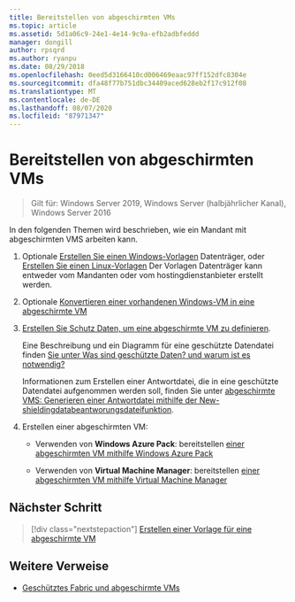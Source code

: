 ```yaml
---
title: Bereitstellen von abgeschirmten VMs
ms.topic: article
ms.assetid: 5d1a06c9-24e1-4e14-9c9a-efb2adbfeddd
manager: dongill
author: rpsqrd
ms.author: ryanpu
ms.date: 08/29/2018
ms.openlocfilehash: 0eed5d3166410cd006469eaac97ff152dfc8304e
ms.sourcegitcommit: dfa48f77b751dbc34409aced628eb2f17c912f08
ms.translationtype: MT
ms.contentlocale: de-DE
ms.lasthandoff: 08/07/2020
ms.locfileid: "87971347"
---
```

# <a name="deploy-shielded-vms"></a>Bereitstellen von abgeschirmten VMs


>Gilt für: Windows Server 2019, Windows Server (halbjährlicher Kanal), Windows Server 2016

In den folgenden Themen wird beschrieben, wie ein Mandant mit abgeschirmten VMS arbeiten kann.

1. Optionale [Erstellen Sie einen Windows-Vorlagen](guarded-fabric-create-a-shielded-vm-template.md) Datenträger, oder [Erstellen Sie einen Linux-Vorlagen](guarded-fabric-create-a-linux-shielded-vm-template.md) Der Vorlagen Datenträger kann entweder vom Mandanten oder vom hostingdienstanbieter erstellt werden.

2. Optionale [Konvertieren einer vorhandenen Windows-VM in eine abgeschirmte VM](guarded-fabric-vm-shielding-helper-vhd.md)

3. [Erstellen Sie Schutz Daten, um eine abgeschirmte VM zu definieren](guarded-fabric-tenant-creates-shielding-data.md).

    Eine Beschreibung und ein Diagramm für eine geschützte Datendatei finden [Sie unter Was sind geschützte Daten? und warum ist es notwendig?](guarded-fabric-and-shielded-vms.md#what-is-shielding-data-and-why-is-it-necessary)

    Informationen zum Erstellen einer Antwortdatei, die in eine geschützte Datendatei aufgenommen werden soll, finden Sie unter [abgeschirmte VMS: Generieren einer Antwortdatei mithilfe der New-shieldingdatabeantworungsdateifunktion](guarded-fabric-sample-unattend-xml-file.md).

4. Erstellen einer abgeschirmten VM:

    - Verwenden von **Windows Azure Pack**: bereitstellen [einer abgeschirmten VM mithilfe Windows Azure Pack](guarded-fabric-shielded-vm-windows-azure-pack.md)

    - Verwenden von **Virtual Machine Manager**: bereitstellen [einer abgeschirmten VM mithilfe Virtual Machine Manager](guarded-fabric-tenant-deploys-shielded-vm-using-vmm.md)

## <a name="next-step"></a>Nächster Schritt

> [!div class="nextstepaction"]
> [Erstellen einer Vorlage für eine abgeschirmte VM](guarded-fabric-create-a-shielded-vm-template.md)

## <a name="additional-references"></a>Weitere Verweise

- [Geschütztes Fabric und abgeschirmte VMs](guarded-fabric-and-shielded-vms-top-node.md)
